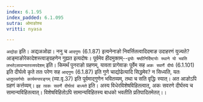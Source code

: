 ```yaml
---
index: 6.1.95
index_padded: 6.1.095
sutra: ओमाङोश्च
vritti: nyasa

---
```

`अद्योढा` इति। अद्यअओढा। ननु च `आदगुणः` (6.1.87) इत्यनेनाङो निवर्त्तितत्वादिदमाङ उदाहरणं युज्यते? आङ्माङोरेकादेशस्त्वाङ्ग्रहणेन गुह्यत इत्यदोषः। पूर्वमेव हीदमुक्तम्--`द्वयोः षष्ठीनिर्दिष्टयोः स्थाने यो भवति लभतेऽसावन्यतरव्यपदेशम्` इति। किमर्थं पुनराङो ग्रहणम्, यावता प्रागेवाङः पूर्वेम सह `अकः सवर्णे दीर्घः` (6.1.101) इति दीर्घत्वे कृते ततः परेण सह `आद्गुणः` (6.1.87) इति गुणे चाद्योढेत्यादि सिद्धमेव? न सिध्यति, यतः `धातूपसर्गयोः कार्यमन्तरङ्गम्` (व्या.वृ.37) इति पूर्वमाद्गुणेन भवितव्यम्, तथा च सति वृद्धिः स्यात्। अत आङोऽपि ग्रहणं कर्त्तव्यम्।
`इह त्वकः सवर्णे दीर्घत्वं बाध्यते` इति। अस्य विधेरविशेषविहितत्वात्, अकः सवरणे दीर्घस्य च सामान्यविहितत्वात्। विशेषविहितोऽपि सामान्यविहितस्य बाधको भवतीति प्रतिपादितमेतत्।।